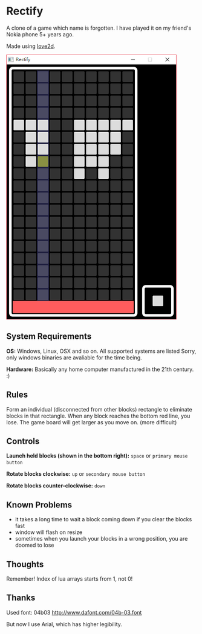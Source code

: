 # Rectify
A clone of a game which name is forgotten. I have played it on my friend's Nokia phone 5+ years ago.

Made using [love2d](https://www.love2d.org/).

![](screenshot.png)


## System Requirements
**OS:** Windows, Linux, OSX and so on. All supported systems are listed 
Sorry, only windows binaries are avaliable for the time being.

**Hardware:** Basically any home computer manufactured in the 21th century. :)

## Rules
Form an individual (disconnected from other blocks) rectangle to eliminate blocks in that rectangle.
When any block reaches the bottom red line, you lose.
The game board will get larger as you move on. (more difficult)

## Controls
**Launch held blocks (shown in the bottom right):** `space` or `primary mouse button`

**Rotate blocks clockwise:** `up` or `secondary mouse button`

**Rotate blocks counter-clockwise:** `down`


## Known Problems
- it takes a long time to wait a block coming down if you clear the blocks fast
- window will flash on resize
- sometimes when you launch your blocks in a wrong position, you are doomed to lose

## Thoughts
Remember! Index of lua arrays starts from 1, not 0!

## Thanks
Used font: 04b03
http://www.dafont.com/04b-03.font

But now I use Arial, which has higher legibility.
